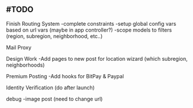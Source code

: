#TODO
----

Finish Routing System
  -complete constraints
  -setup global config vars based on url vars (maybe in app controller?)
  -scope models to filters (region, subregion, neighborhood, etc..)

Mail Proxy

Design Work
  -Add pages to new post for location wizard (which subregion, neighborhoods)

Premium Posting
  -Add hooks for BitPay & Paypal

Identity Verification (do after launch)

debug
  -image post (need to change url)
